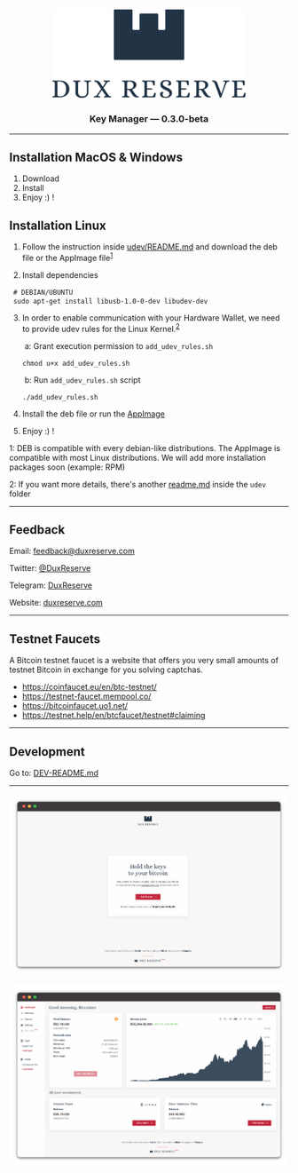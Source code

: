 <p align="center">
  <img src="public/img/logos/dux-logo-with-text.svg" width="350" title="Dux Reserve">
</p>
<h3 align="center">
  Key Manager — 0.3.0-beta
</h3>

----


## Installation MacOS & Windows
1. Download
2. Install
3. Enjoy :) !


## Installation Linux

1. Follow the instruction inside [udev/README.md](udev/README.md) and download the deb file or the AppImage file<sup>[1](#footnote-1)</sup>

2. Install dependencies

  ```
   # DEBIAN/UBUNTU
   sudo apt-get install libusb-1.0-0-dev libudev-dev
  ```


3. In order to enable communication with your Hardware Wallet, we need to provide udev rules for the Linux Kernel.<sup>[2](#footnote-2)</sup>

   ​	a: Grant execution permission to `add_udev_rules.sh`

   ```
   chmod u+x add_udev_rules.sh
   ```

   ​	b: Run `add_udev_rules.sh` script

   ```
   ./add_udev_rules.sh
   ```

4. Install the deb file or run the [AppImage](https://discourse.appimage.org/t/how-to-run-an-appimage/80)

5. Enjoy :) !

<a name="footnote-1">1</a>: DEB is compatible with every debian-like distributions. The AppImage is compatible with most Linux distributions. We will add more installation packages soon (example: RPM)

<a name="footnote-2">2</a>: If you want more details, there's another [readme.md](udev/README.md) inside the `udev` folder


----


## Feedback

Email: [feedback@duxreserve.com](mailto:feedback@duxreserve.com?subject=Beta%20Feedback)

Twitter: [@DuxReserve](https://twitter.com/DuxReserve)

Telegram: [DuxReserve](https://t.me/DuxReserve)

Website: [duxreserve.com](https://duxreserve.com)


----


## Testnet Faucets
A Bitcoin testnet faucet is a website that offers you very small amounts of testnet Bitcoin in exchange for you solving captchas.

  - https://coinfaucet.eu/en/btc-testnet/
  - https://testnet-faucet.mempool.co/
  - https://bitcoinfaucet.uo1.net/
  - https://testnet.help/en/btcfaucet/testnet#claiming


----


## Development
Go to: [DEV-README.md](DEV-README.md)


----


<p align="center">
  <img src="screenshot-1.png" width="921" title="Screenshot demo">
</p>


<p align="center">
  <img src="screenshot-2.png" width="921" title="Screenshot demo">
</p>